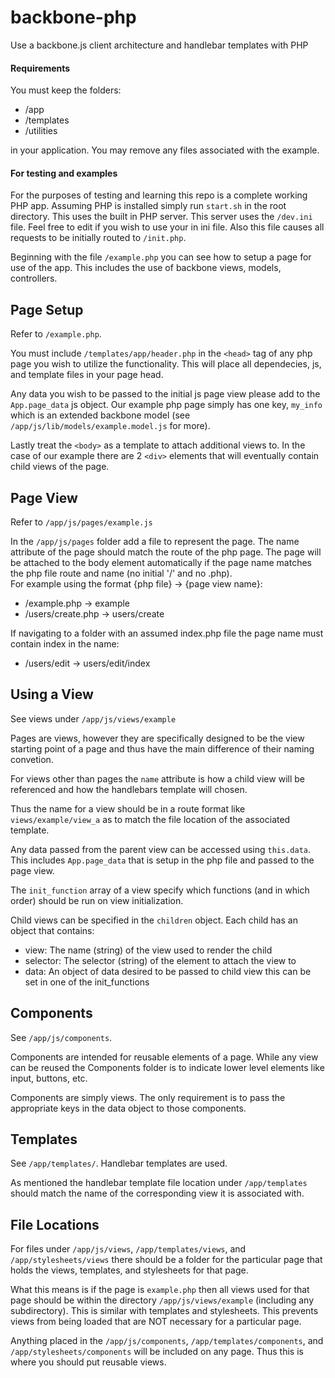 # backbone-php
Use a backbone.js client architecture and handlebar templates with PHP

#### Requirements
You must keep the folders:
* /app
* /templates
* /utilities

in your application. You may remove any files associated with the example.

#### For testing and examples
For the purposes of testing and learning this repo is a complete working PHP app. Assuming PHP is installed simply run `start.sh` in the root directory. This uses the built in PHP server. This server uses the `/dev.ini` file. Feel free to edit if you wish to use your in ini file. Also this file causes all requests to be initially routed to `/init.php`.

Beginning with the file `/example.php` you can see how to setup a page for use of the app. This includes the use of backbone views, models, controllers.

## Page Setup
Refer to `/example.php`.

You must include `/templates/app/header.php` in the `<head>` tag of any php page you wish to utilize the functionality. This will place all dependecies, js, and template files in your page head.

Any data you wish to be passed to the initial js page view please add to the `App.page_data` js object. Our example php page simply has one key, `my_info` which is an extended backbone model (see `/app/js/lib/models/example.model.js` for more).

Lastly treat the `<body>` as a template to attach additional views to. In the case of our example there are 2 `<div>` elements that will eventually contain child views of the page.

## Page View
Refer to `/app/js/pages/example.js`

In the `/app/js/pages` folder add a file to represent the page. The name attribute of the page should match the route of the php page. The page will be attached to the body element automatically if the page name
matches the php file route and name (no initial '/' and no .php).  
For example using the format {php file} -> {page view name}:
* /example.php -> example
* /users/create.php -> users/create

If navigating to a folder with an assumed index.php file the page name must
contain index in the name:
* /users/edit -> users/edit/index

## Using a View
See views under `/app/js/views/example`

Pages are views, however they are specifically designed to be the view starting point of a page and thus have the main difference of their naming convetion.

For views other than pages the `name` attribute is how a child view will be referenced and how the handlebars template will chosen.

Thus the name for a view should be in a route format like `views/example/view_a` as to match the file location of the associated template.

Any data passed from the parent view can be accessed using `this.data`. This includes `App.page_data` that is setup in the php file and passed to the page view.

The `init_function` array of a view specify which functions (and in which order) should be run on view initialization.

Child views can be specified in the `children` object. Each child has an object that contains:
* view: The name (string) of the view used to render the child
* selector: The selector (string) of the element to attach the view to
* data: An object of data desired to be passed to child view this can be set in one of the init_functions

## Components
See `/app/js/components`.

Components are intended for reusable elements of a page. While any view can be reused the Components folder is to indicate lower level elements like input, buttons, etc.

Components are simply views. The only requirement is to pass the appropriate keys in the data object to those components.

## Templates
See `/app/templates/`. Handlebar templates are used.

As mentioned the handlebar template file location under `/app/templates` should match the name of the corresponding view it is associated with.

## File Locations
For files under `/app/js/views`, `/app/templates/views`, and `/app/stylesheets/views` there should be a folder for the particular page that holds the views, templates, and stylesheets for that page.

What this means is if the page is `example.php` then all views used for that page should be within the directory `/app/js/views/example` (including any subdirectory). This is similar with templates and stylesheets. This prevents views from being loaded that are NOT necessary for a particular page.

Anything placed in the `/app/js/components`, `/app/templates/components`, and `/app/stylesheets/components` will be included on any page. Thus this is where you should put reusable views.
